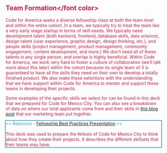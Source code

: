 ## <font color="#cf1b41">Team Formation</font color>

Code for America seeks a diverse fellowship class at both the team level and within the entire cohort. In a team, we typically try to treat the team like a very early stage startup in terms of skill needs. We typically need development talent (both backend, frontend, database skills, data science), design talent (user experience, graphic design, design thinking, etc.), and people skills (project management, product management, community engagement, content development, and more.)
We don’t need all of these talents in any single person, and overlap is highly beneficial. Within Code for America, we work very hard to foster a culture of collaboration (we’ll talk more about this later) within the cohort because no single team of 3 is guaranteed to have all the skills they need on their own to develop a totally finished product. We also make these selections with the understanding that we have support within Code for America to mentor and support these teams in developing their projects.

Some examples of the specific skills we select for can be found in this deck that we prepared for Code for Mexico City. You can also see a breakdown of data on where our total applicants come from and their skills in [this blog post](http://www.codeforamerica.org/blog/2013/08/01/2014_fellows_applications/) that our marketing team put together.

<div style="outline:#399fd3 solid 2px;">
<font color=#399fd3> >> Resource - <a href="https://docs.google.com/a/codeforamerica.org/presentation/d/1YUEvgW9bWCvbaQjrdo-SNVVRUhzsqtyFJwt9pgrxL5s/edit#slide=id.p14">Fellowship Best Practices Presentation</a> >> </font color>
<br>
<br>
This deck was used to prepare the fellows of Code for Mexico City to think about how they create their projects. It describes the different skillsets that their teams may have.  </div>
